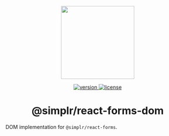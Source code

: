 <div align="center">
  <a href="https://github.com/SimplrJS">
    <img width="200" src="https://user-images.githubusercontent.com/7989797/27303346-34a5d6fa-5543-11e7-91e8-5b34287d0bc8.png" />
  </a>
</div>
<p align="center">
    <a href="https://npmjs.org/package/@simplr/react-forms-dom">
        <img src="https://img.shields.io/npm/v/@simplr/react-forms-dom.svg?style=flat-square" alt="version" />
    </a>
    <a href="https://npmjs.org/package/@simplr/react-forms-dom">
        <img src="https://img.shields.io/npm/l/@simplr/react-forms-dom.svg?style=flat-square" alt="license" />
    </a>
</p>

<h1 align="center">@simplr/react-forms-dom</h1>

DOM implementation for `@simplr/react-forms`.
